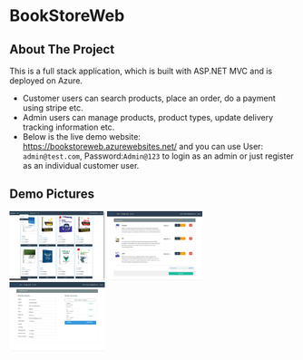 # BookStoreWeb
## About The Project
This is a full stack application, which is built with ASP.NET MVC and is deployed on Azure. 
- Customer users can search products, place an order, do a payment using stripe etc.
- Admin users can manage products, product types, update delivery tracking information etc.
- Below is the live demo website: https://bookstoreweb.azurewebsites.net/ and you can use User: `admin@test.com`, Password:`Admin@123` to login as an admin or just register as an individual customer user.
## Demo Pictures
<div>
  <img src="https://github.com/xiaomeng831/my-portfolio/blob/main/src/assets/img/projects/bookStore/bookstore1.png" width="33.33%">
  <img src="https://github.com/xiaomeng831/my-portfolio/blob/main/src/assets/img/projects/bookStore/bookstore2.png" width="33.33%">
  <img src="https://github.com/xiaomeng831/my-portfolio/blob/main/src/assets/img/projects/bookStore/bookstore3.png" width="33.33%">
</div>

